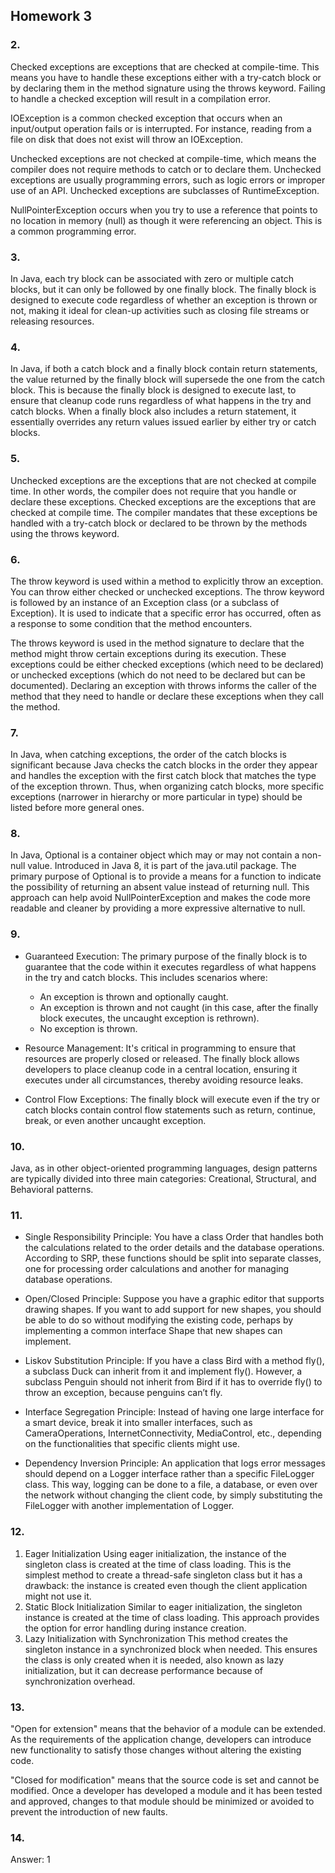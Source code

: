 ## Homework 3

### 2. 
Checked exceptions are exceptions that are checked at compile-time. This means you have to handle these exceptions either with a try-catch block or by declaring them in the method signature using the throws keyword. Failing to handle a checked exception will result in a compilation error.

IOException is a common checked exception that occurs when an input/output operation fails or is interrupted. For instance, reading from a file on disk that does not exist will throw an IOException.

Unchecked exceptions are not checked at compile-time, which means the compiler does not require methods to catch or to declare them. Unchecked exceptions are usually programming errors, such as logic errors or improper use of an API. Unchecked exceptions are subclasses of RuntimeException.

NullPointerException occurs when you try to use a reference that points to no location in memory (null) as though it were referencing an object. This is a common programming error.

### 3. 
In Java, each try block can be associated with zero or multiple catch blocks, but it can only be followed by one finally block. The finally block is designed to execute code regardless of whether an exception is thrown or not, making it ideal for clean-up activities such as closing file streams or releasing resources.

### 4. 
In Java, if both a catch block and a finally block contain return statements, the value returned by the finally block will supersede the one from the catch block. This is because the finally block is designed to execute last, to ensure that cleanup code runs regardless of what happens in the try and catch blocks. When a finally block also includes a return statement, it essentially overrides any return values issued earlier by either try or catch blocks.

### 5.
Unchecked exceptions are the exceptions that are not checked at compile time. In other words, the compiler does not require that you handle or declare these exceptions.
Checked exceptions are the exceptions that are checked at compile time. The compiler mandates that these exceptions be handled with a try-catch block or declared to be thrown by the methods using the throws keyword.

### 6. 
The throw keyword is used within a method to explicitly throw an exception. You can throw either checked or unchecked exceptions. The throw keyword is followed by an instance of an Exception class (or a subclass of Exception). It is used to indicate that a specific error has occurred, often as a response to some condition that the method encounters.

The throws keyword is used in the method signature to declare that the method might throw certain exceptions during its execution. These exceptions could be either checked exceptions (which need to be declared) or unchecked exceptions (which do not need to be declared but can be documented). Declaring an exception with throws informs the caller of the method that they need to handle or declare these exceptions when they call the method.

### 7.
In Java, when catching exceptions, the order of the catch blocks is significant because Java checks the catch blocks in the order they appear and handles the exception with the first catch block that matches the type of the exception thrown. Thus, when organizing catch blocks, more specific exceptions (narrower in hierarchy or more particular in type) should be listed before more general ones.

### 8.
In Java, Optional is a container object which may or may not contain a non-null value. Introduced in Java 8, it is part of the java.util package. The primary purpose of Optional is to provide a means for a function to indicate the possibility of returning an absent value instead of returning null. This approach can help avoid NullPointerException and makes the code more readable and cleaner by providing a more expressive alternative to null.

### 9.
- Guaranteed Execution: The primary purpose of the finally block is to guarantee that the code within it executes regardless of what happens in the try and catch blocks. This includes scenarios where:

  - An exception is thrown and optionally caught.
  - An exception is thrown and not caught (in this case, after the finally block executes, the uncaught exception is rethrown).
  - No exception is thrown.
- Resource Management: It's critical in programming to ensure that resources are properly closed or released. The finally block allows developers to place cleanup code in a central location, ensuring it executes under all circumstances, thereby avoiding resource leaks.

- Control Flow Exceptions: The finally block will execute even if the try or catch blocks contain control flow statements such as return, continue, break, or even another uncaught exception.

### 10.
Java, as in other object-oriented programming languages, design patterns are typically divided into three main categories: Creational, Structural, and Behavioral patterns.

### 11.
- Single Responsibility Principle: You have a class Order that handles both the calculations related to the order details and the database operations. According to SRP, these functions should be split into separate classes, one for processing order calculations and another for managing database operations.

- Open/Closed Principle: Suppose you have a graphic editor that supports drawing shapes. If you want to add support for new shapes, you should be able to do so without modifying the existing code, perhaps by implementing a common interface Shape that new shapes can implement.

- Liskov Substitution Principle: If you have a class Bird with a method fly(), a subclass Duck can inherit from it and implement fly(). However, a subclass Penguin should not inherit from Bird if it has to override fly() to throw an exception, because penguins can’t fly.

- Interface Segregation Principle: Instead of having one large interface for a smart device, break it into smaller interfaces, such as CameraOperations, InternetConnectivity, MediaControl, etc., depending on the functionalities that specific clients might use.

- Dependency Inversion Principle: An application that logs error messages should depend on a Logger interface rather than a specific FileLogger class. This way, logging can be done to a file, a database, or even over the network without changing the client code, by simply substituting the FileLogger with another implementation of Logger.

### 12.
1. Eager Initialization
   Using eager initialization, the instance of the singleton class is created at the time of class loading. This is the simplest method to create a thread-safe singleton class but it has a drawback: the instance is created even though the client application might not use it.
2. Static Block Initialization
   Similar to eager initialization, the singleton instance is created at the time of class loading. This approach provides the option for error handling during instance creation.
3. Lazy Initialization with Synchronization
   This method creates the singleton instance in a synchronized block when needed. This ensures the class is only created when it is needed, also known as lazy initialization, but it can decrease performance because of synchronization overhead.

### 13.
"Open for extension" means that the behavior of a module can be extended. As the requirements of the application change, developers can introduce new functionality to satisfy those changes without altering the existing code.

"Closed for modification" means that the source code is set and cannot be modified. Once a developer has developed a module and it has been tested and approved, changes to that module should be minimized or avoided to prevent the introduction of new faults.

### 14.
Answer: 1
